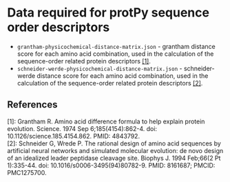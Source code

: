 # Data required for protPy sequence order descriptors

* `grantham-physicochemical-distance-matrix.json` - grantham distance score for each amino acid combination, used in the calculation of the sequence-order related protein descriptors [[1]](#references).
* `schneider-werde-physicochemical-distance-matrix.json` - schneider-werde distance score for each amino acid combination, used in the calculation of the sequence-order related protein descriptors [[2]](#references).

References
----------
\[1\]: Grantham R. Amino acid difference formula to help explain protein evolution. Science. 1974 Sep 6;185(4154):862-4. doi: 10.1126/science.185.4154.862. PMID: 4843792. <br>
\[2\]: Schneider G, Wrede P. The rational design of amino acid sequences by artificial neural networks and simulated molecular evolution: de novo design of an idealized leader peptidase cleavage site. Biophys J. 1994 Feb;66(2 Pt 1):335-44. doi: 10.1016/s0006-3495(94)80782-9. PMID: 8161687; PMCID: PMC1275700.